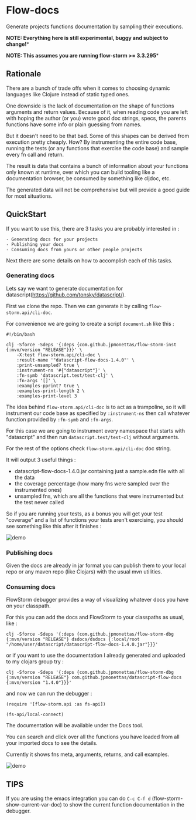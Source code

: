 # Flow-docs

Generate projects functions documentation by sampling their executions.

**NOTE: Everything here is still experimental, buggy and subject to change!***

**NOTE: This assumes you are running flow-storm >= 3.3.295***

## Rationale

There are a bunch of trade offs when it comes to choosing dynamic languages like Clojure instead of static typed ones. 

One downside is the lack of documentation on the shape of functions arguments and return values. Because of it, when reading code 
you are left with hoping the author (or you) wrote good doc strings, specs, the parents functions have some info or plain guessing from names.

But it doesn't need to be that bad. Some of this shapes can be derived from execution pretty cheaply. How? By instrumenting the entire code base, 
running the tests (or any functions that exercise the code base) and sample every fn call and return.

The result is data that contains a bunch of information about your functions only known at runtime, over which you can build tooling like a 
documentation browser, be consumed by something like cljdoc, etc.

The generated data will not be comprehensive but will provide a good guide for most situations. 

##  QuickStart

If you want to use this, there are 3 tasks you are probably interested in :

	- Generating docs for your projects
	- Publishing your docs
	- Consuming docs from yours or other people projects

Next there are some details on how to accomplish each of this tasks.

### Generating docs

Lets say we want to generate documentation for datascript(https://github.com/tonsky/datascript/). 

First we clone the repo. Then we can generate it by calling `flow-storm.api/cli-doc`. 

For convenience we are going to create a script `document.sh` like this :

```
#!/bin/bash

clj -Sforce -Sdeps '{:deps {com.github.jpmonettas/flow-storm-inst {:mvn/version "RELEASE"}}}' \
    -X:test flow-storm.api/cli-doc \
    :result-name '"datascript-flow-docs-1.4.0"' \
    :print-unsampled? true \
    :instrument-ns '#{"datascript"}' \
    :fn-symb 'datascript.test/test-clj' \
    :fn-args '[]' \
    :examples-pprint? true \
    :examples-print-length 2 \
    :examples-print-level 3 
```

The idea behind `flow-storm.api/cli-doc` is to act as a trampoline, so it will instrument our code base as specified by `:instrument-ns` 
then call whatever function provided by `:fn-symb` and `:fn-args`.

For this case we are going to instrument every namespace that starts with "datascript" and then run `datascript.test/test-clj` without arguments.

For the rest of the options check `flow-storm.api/cli-doc` doc string.

It will output 3 useful things :

- datascript-flow-docs-1.4.0.jar containing just a sample.edn file with all the data
- the coverage percentage (how many fns were sampled over the instrumented ones)
- unsampled fns, which are all the functions that were instrumented but the test never called

So if you are running your tests, as a bonus you will get your test "coverage" and a list of functions your 
tests aren't exercising, you should see something like this after it finishes :

![demo](./images/flow_docs_cli.png)

### Publishing docs

Given the docs are already in jar format you can publish them to your local repo or any maven repo (like Clojars) 
with the usual mvn utilities.

### Consuming docs

FlowStorm debugger provides a way of visualizing whatever docs you have on your classpath.

For this you can add the docs and FlowStorm to your classpaths as usual, like :

```
clj -Sforce -Sdeps '{:deps {com.github.jpmonettas/flow-storm-dbg {:mvn/version "RELEASE"} dsdocs/dsdocs {:local/root "/home/user/datascript/datascript-flow-docs-1.4.0.jar"}}}'
```	

or if you want to use the documentation I already generated and uploaded to my clojars group try :

```
clj -Sforce -Sdeps '{:deps {com.github.jpmonettas/flow-storm-dbg {:mvn/version "RELEASE"} com.github.jpmonettas/datascript-flow-docs {:mvn/version "1.4.0"}}}'
```	

and now we can run the debugger :

```
(require '[flow-storm.api :as fs-api])

(fs-api/local-connect)
```

The documentation will be available under the Docs tool.

You can search and click over all the functions you have loaded from all your imported docs to see the details.

Currently it shows fns meta, arguments, returns, and call examples.

![demo](./images/flow_docs_browser.png)

## TIPS

If you are using the emacs integration you can do `C-c C-f d` (flow-storm-show-current-var-doc) to show the current function documentation 
in the debugger.

